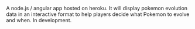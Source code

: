 A node.js / angular app hosted on heroku. It will display pokemon evolution data in an interactive format to help players decide what Pokemon to evolve and when. In development.